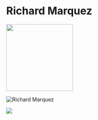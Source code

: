 # Richard Marquez
<img align="center" height="180em" src="https://github-readme-stats.vercel.app/api?username=rmarqu20&show_icons=true&hide_border=true&&count_private=true&include_all_commits=true" />
<p><img align="center" src="https://github-readme-stats.vercel.app/api/top-langs?username=rmarqu20&show_icons=true&locale=en&layout=compact" alt="Richard Marquez"/></p>

![](https://api.visitorbadge.io/api/VisitorHit?user=rmarqu20&repo=github-visitors-badge&countColor=%237B1E7A)


<!--
**rmarqu20/rmarqu20** is a ✨ _special_ ✨ repository because its `README.md` (this file) appears on your GitHub profile.

Here are some ideas to get you started:

- 🔭 I’m currently working on ...
- 🌱 I’m currently learning ...
- 👯 I’m looking to collaborate on ...
- 🤔 I’m looking for help with ...
- 💬 Ask me about ...
- 📫 How to reach me: ...
- 😄 Pronouns: ...
- ⚡ Fun fact: ...
-->

